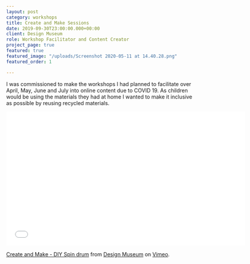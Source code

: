 ```yaml
---
layout: post
category: workshops
title: Create and Make Sessions
date: 2019-09-30T23:00:00.000+00:00
client: Design Museum
role: Workshop Facilitator and Content Creator
project_page: true
featured: true
featured_image: "/uploads/Screenshot 2020-05-11 at 14.40.28.png"
featured_order: 1

---
```

I was commissioned to make the workshops I had planned to facilitate over April, May, June and July into online content due to COVID 19. As children would be using the materials they had at home I wanted to make it inclusive as possible by reusing recycled materials.

<div><iframe src="[https://player.vimeo.com/video/410116308](https://player.vimeo.com/video/410116308 "https://player.vimeo.com/video/410116308")" width="640" height="360" frameborder="0" allow="autoplay; fullscreen" allowfullscreen></iframe></div>

<p><a href="[https://vimeo.com/410116308](https://vimeo.com/410116308 "https://vimeo.com/410116308")">Create and Make - DIY Spin drum</a> from <a href="[https://vimeo.com/designmuseum](https://vimeo.com/designmuseum "https://vimeo.com/designmuseum")">Design Museum</a> on <a href="[https://vimeo.com](https://vimeo.com "https://vimeo.com")">Vimeo</a>.</p>